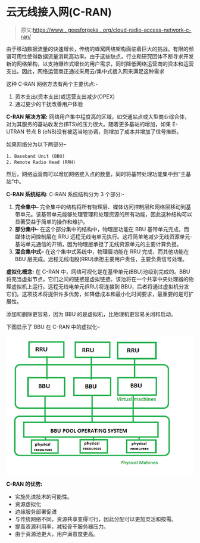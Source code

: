 # 云无线接入网(C-RAN)

> 原文:[https://www . geesforgeks . org/cloud-radio-access-network-c-ran/](https://www.geeksforgeeks.org/cloud-radio-access-network-c-ran/)

由于移动数据流量的快速增长，传统的蜂窝网络架构面临着巨大的挑战。有限的频谱可用性使得数据流量消耗高功率。由于这些缺点，行业和研究团体不断寻求开发新的网络架构，以支持爆炸式增长的用户需求，同时降低网络运营商的资本和运营支出。因此，网络运营商正通过采用云/集中式接入网来满足这种需求

这种 C-RAN 网络方法有两个主要优点:-

1.  资本支出(资本支出)或运营支出减少(OPEX)
2.  通过更少的干扰改善用户体验

**C-RAN 解决方案:**
网络用户集中程度高的区域，如交通站点或大型商业综合体，对为其服务的基站收发台(BTS)的压力很大。随着更多基站的增加，如果 E-UTRAN 节点 B (eNB)没有被适当地协调，则增加了成本并增加了信号推断。

如果网络分为以下两部分–

```
1. Baseband Unit (BBU) 
2. Remote Radio Head (RRH) 
```

然后，网络运营商可以增加网络接入点的数量，同时将基带处理功能集中到“主基站”中。

**C-RAN 系统结构:**
C-RAN 系统结构分为 3 个部分:-

1.  **完全集中–**
    完全集中的结构将所有物理层、媒体访问控制层和网络层移动到基带单元。该基带单元能够处理管理和处理资源的所有功能，因此这种结构可以显著受益于简单的操作和维护。
2.  **部分集中–**
    在这个部分集中的结构中，物理层功能在 BBU 基带单元完成，而媒体访问控制层在 RRU 远程无线电单元执行。这将简单地减少无线资源单元-基站单元通信的开销，因为物理层承担了无线资源单元的主要计算负担。
3.  **混合集中式–**
    在这个集中式系统中，物理层功能在 RRU 完成，而其他功能在 BBU 层完成。远程无线电股(RRU)承担主要用户责任，主要负责信号处理。

**虚拟化概念:**
在 C-RAN 中，网络可视化是在基带单元(BBU)池级别完成的。BBU 将充当虚拟节点，它们之间的链接是虚拟链接。该池将在一个共享中央处理器的物理虚拟机上运行。远程无线电单元(RRU)将连接到 BBU，后者将通过虚拟机分发它们。这项技术将提供许多优势，如降低成本和最小化时间要求，最重要的是可扩展性。

添加和删除更容易，因为 BBU 的是虚拟机，比物理机更容易关闭和启动。

下图显示了 BBU 在 C-RAN 中的虚拟化–

![](img/869fb5486e2b8e9bb0116c42398e5f7b.png)

**C-RAN 的优势:**

*   实施先进技术的可能性。
*   资源虚拟化
*   边缘服务部署促进
*   与传统网络不同，资源共享变得可行，因此分配可以更加灵活和按需。
*   提高资源利用率，减轻骨干服务器压力。
*   由于资源池更大，用户满意度更高。